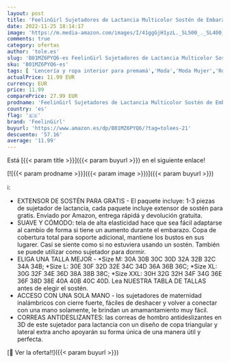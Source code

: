 ```yaml
---
layout: post
title: 'FeelinGirl Sujetadores de Lactancia Multicolor Sostén de Embarazada Sujetador de Maternidad para Premamá sin Costura Negro+Beige+Púrpura/3 PCS XL'
date: 2022-11-25 18:14:17
image: 'https://m.media-amazon.com/images/I/41ggGjH1yzL._SL500_._SL400_.jpg'
comments: true
category: ofertas
author: 'tole.es'
slug: 'B01MZ6PYQ6-es FeelinGirl Sujetadores de Lactancia Multicolor Sostén de...'
sku: 'B01MZ6PYQ6-es'
tags: [ 'Lencería y ropa interior para premamá','Moda','Moda Mujer','Ropa para mujer','Ropa para premamá','Sujetadores para premamá y de lactancia','embarazada','feelingirl','lactancia','🇪🇸', ]
actualPrice: 11.99 EUR
currency: EUR
price: 11.99
comparePrice: 27.99 EUR
prodname: 'FeelinGirl Sujetadores de Lactancia Multicolor Sostén de Embarazada Sujetador de Maternidad para Premamá sin Costura Negro+Beige+Púrpura/3 PCS XL'
country: 'es'
flag: '🇪🇸'
brand: 'FeelinGirl'
buyurl: 'https://www.amazon.es/dp/B01MZ6PYQ6/?tag=tolees-21'
descuento: '57.16'
average: '11.99'
---
```


Está [{{< param title >}}]({{< param buyurl >}}) en el siguiente enlace!

[![{{< param prodname >}}]({{< param image >}})]({{< param buyurl >}})

ℹ️:

- EXTENSOR DE SOSTÉN PARA GRATIS - El paquete incluye: 1-3 piezas de sujetador de lactancia, cada paquete incluye extensor de sostén para gratis. Enviado por Amazon, entrega rápidá y devolución gratuita.
- SUAVE Y CÓMODO: tela de alta elasticidad hace que sea fácil adaptarse al cambio de forma si tiene un aumento durante el embarazo. Copa de cobertura total para soporte adicional, mantiene los bustos en sus lugarer. Casi se siente como si no estuviera usando un sostén. También se puede utilizar como sujetador para dormir.
- ELIGA UNA TALLA MEJOR - *Size M: 30A 30B 30C 30D 32A 32B 32C 34A 34B; *Size L: 30E 30F 32D 32E 34C 34D 36A 36B 36C; *Size XL: 30G 32F 34E 36D 38A 38B 38C; *Size XXL: 30H 32G 32H 34F 34G 36E 36F 38D 38E 40A 40B 40C 40D. Lea NUESTRA TABLA DE TALLAS antes de elegir el sostén.
- ACCESO CON UNA SOLA MANO - los sujetadores de maternidad inalámbricos con cierre fuerte, fáciles de deshacer y volver a conectar con una mano solamente, le brindan un amamantamiento muy fácil.
- CORREAS ANTIDESLIZANTES: las correas de hombro antideslizantes en 3D de este sujetador para lactancia con un diseño de copa triangular y lateral extra ancho apoyarán su forma única de una manera útil y perfecta.

[🛒 Ver la oferta!!]({{< param buyurl >}})
